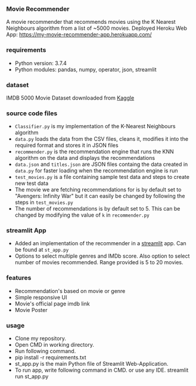 ### Movie Recommender  
A movie recommender that recommends movies using the K Nearest Neighbours algorithm from a list of ~5000 movies. Deployed Heroku Web App: https://my-movie-recommender-app.herokuapp.com/

### requirements
- Python version: 3.7.4
- Python modules: pandas, numpy, operator, json, streamlit

### dataset
IMDB 5000 Movie Dataset downloaded from [Kaggle](https://www.kaggle.com/carolzhangdc/imdb-5000-movie-dataset)

### source code files
- ```Classifier.py``` is my implementation of the K-Nearest Neighbours algorithm
- ```data.py``` loads the data from the CSV files, cleans it, modifies it into the required format and stores it in JSON files
- ```recommender.py``` is the recommendation engine that runs the KNN algorithm on the data and displays the recommendations
- ```data.json``` and ```titles.json``` are JSON files containg the data created in ```data.py``` for faster loading when the recommendation engine is run
- ```test_movies.py``` is a file containing sample test data and steps to create new test data
- The movie we are fetching recommendations for is by default set to "Avengers: Infinity War" but it can easily be changed by following the steps in ```test_movies.py```
- The number of recommendations is by default set to 5. This can be changed by modifying the value of ```k``` in ```recommender.py```

### streamlit App
- Added an implementation of the recommender in a [streamlit](https://docs.streamlit.io/en/latest/index.html) app. Can be found at ```st_app.py```
- Options to select multiple genres and IMDb score. Also option to select number of movies recommended. Range provided is 5 to 20 movies.

### features
- Recommendation's based on movie or genre 
- Simple responsive UI
- Movie's official page imdb link
- Movie Poster


### usage
- Clone my repository.
- Open CMD in working directory.
- Run following command.
- pip install -r requirements.txt
- st_app.py is the main Python file of Streamlit Web-Application.
- To run app, write following command in CMD. or use any IDE.
 streamlit run st_app.py
